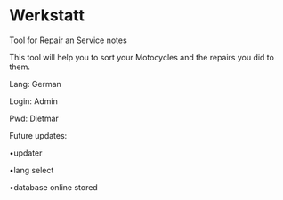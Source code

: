 # Werkstatt
Tool for Repair an Service notes


This tool will help you to sort your Motocycles and the repairs you did to them.

Lang: German


Login: Admin

Pwd: Dietmar

Future updates:

 •updater
 
 •lang select
 
 •database online stored
